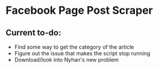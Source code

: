 # Facebook Page Post Scraper

## Current to-do:

- Find some way to get the category of the article
- Figure out the issue that makes the script stop running
- Download/look into Nyhan's new problem
